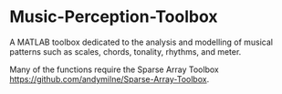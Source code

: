 # Music-Perception-Toolbox

A MATLAB toolbox dedicated to the analysis and modelling of musical patterns such as scales, chords, tonality, rhythms, and meter.

Many of the functions require the Sparse Array Toolbox https://github.com/andymilne/Sparse-Array-Toolbox.
